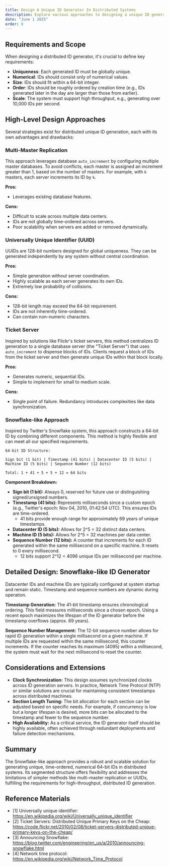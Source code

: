 ```yaml
---
title: Design A Unique ID Generator In Distributed Systems
description: Explore various approaches to designing a unique ID generator for distributed systems, focusing on scalability, uniqueness, and ordering.
date: "June 1 2025"
order: 8
---
```


## Requirements and Scope

When designing a distributed ID generator, it's crucial to define key requirements:

*   **Uniqueness**: Each generated ID must be globally unique.
*   **Numerical**: IDs should consist only of numerical values.
*   **Size**: IDs should fit within a 64-bit integer.
*   **Order**: IDs should be roughly ordered by creation time (e.g., IDs generated later in the day are larger than those from earlier).
*   **Scale**: The system must support high throughput, e.g., generating over 10,000 IDs per second.

## High-Level Design Approaches

Several strategies exist for distributed unique ID generation, each with its own advantages and drawbacks:

### Multi-Master Replication

This approach leverages database `auto_increment` by configuring multiple master databases. To avoid conflicts, each master is assigned an increment greater than 1, based on the number of masters. For example, with `k` masters, each server increments its ID by `k`.

**Pros:**
*   Leverages existing database features.

**Cons:**
*   Difficult to scale across multiple data centers.
*   IDs are not globally time-ordered across servers.
*   Poor scalability when servers are added or removed dynamically.

### Universally Unique Identifier (UUID)

UUIDs are 128-bit numbers designed for global uniqueness. They can be generated independently by any system without central coordination.

**Pros:**
*   Simple generation without server coordination.
*   Highly scalable as each server generates its own IDs.
*   Extremely low probability of collisions.

**Cons:**
*   128-bit length may exceed the 64-bit requirement.
*   IDs are not inherently time-ordered.
*   Can contain non-numeric characters.

### Ticket Server

Inspired by solutions like Flickr's ticket servers, this method centralizes ID generation to a single database server (the "Ticket Server") that uses `auto_increment` to dispense blocks of IDs. Clients request a block of IDs from the ticket server and then generate unique IDs within that block locally.

**Pros:**
*   Generates numeric, sequential IDs.
*   Simple to implement for small to medium scale.

**Cons:**
*   Single point of failure. Redundancy introduces complexities like data synchronization.

### Snowflake-like Approach

Inspired by Twitter's Snowflake system, this approach constructs a 64-bit ID by combining different components. This method is highly flexible and can meet all our specified requirements.

```
64-bit ID Structure:

Sign bit (1 bit) | Timestamp (41 bits) | Datacenter ID (5 bits) | Machine ID (5 bits) | Sequence Number (12 bits)

Total: 1 + 41 + 5 + 5 + 12 = 64 bits
```

**Component Breakdown:**

*   **Sign bit (1 bit):** Always 0, reserved for future use or distinguishing signed/unsigned numbers.
*   **Timestamp (41 bits):** Represents milliseconds since a custom epoch (e.g., Twitter's epoch: Nov 04, 2010, 01:42:54 UTC). This ensures IDs are time-ordered.
    *   41 bits provide enough range for approximately 69 years of unique timestamps.
*   **Datacenter ID (5 bits):** Allows for 2^5 = 32 distinct data centers.
*   **Machine ID (5 bits):** Allows for 2^5 = 32 machines per data center.
*   **Sequence Number (12 bits):** A counter that increments for each ID generated within the same millisecond on a specific machine. It resets to 0 every millisecond.
    *   12 bits support 2^12 = 4096 unique IDs per millisecond per machine.

## Detailed Design: Snowflake-like ID Generator

Datacenter IDs and machine IDs are typically configured at system startup and remain static. Timestamp and sequence numbers are dynamic during operation.

**Timestamp Generation:** The 41-bit timestamp ensures chronological ordering. This field measures milliseconds since a chosen epoch. Using a recent epoch maximizes the lifespan of the ID generator before the timestamp overflows (approx. 69 years).

**Sequence Number Management:** The 12-bit sequence number allows for rapid ID generation within a single millisecond on a given machine. If multiple IDs are requested within the same millisecond, this counter increments. If the counter reaches its maximum (4095) within a millisecond, the system must wait for the next millisecond to reset the counter.

## Considerations and Extensions

*   **Clock Synchronization:** This design assumes synchronized clocks across ID generation servers. In practice, Network Time Protocol (NTP) or similar solutions are crucial for maintaining consistent timestamps across distributed machines.
*   **Section Length Tuning:** The bit allocation for each section can be adjusted based on specific needs. For example, if concurrency is low but a longer lifespan is desired, more bits can be allocated to the timestamp and fewer to the sequence number.
*   **High Availability:** As a critical service, the ID generator itself should be highly available, often achieved through redundant deployments and failure detection mechanisms.

## Summary

The Snowflake-like approach provides a robust and scalable solution for generating unique, time-ordered, numerical 64-bit IDs in distributed systems. Its segmented structure offers flexibility and addresses the limitations of simpler methods like multi-master replication or UUIDs, fulfilling the requirements for high-throughput, distributed ID generation.

## Reference Materials
*   [1] Universally unique identifier: https://en.wikipedia.org/wiki/Universally_unique_identifier
*   [2] Ticket Servers: Distributed Unique Primary Keys on the Cheap: https://code.flickr.net/2010/02/08/ticket-servers-distributed-unique-primary-keys-on-the-cheap/
*   [3] Announcing Snowflake: https://blog.twitter.com/engineering/en_us/a/2010/announcing-snowflake.html
*   [4] Network time protocol: https://en.wikipedia.org/wiki/Network_Time_Protocol 